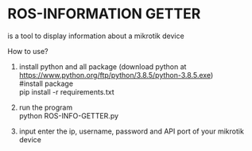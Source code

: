 # ROS-INFORMATION GETTER

is a tool to display information about a mikrotik device

How to use?
1. install python and all package (download python at https://www.python.org/ftp/python/3.8.5/python-3.8.5.exe)<br>
      #install package<br>
      pip install -r requirements.txt
      
2. run the program<br>
      python ROS-INFO-GETTER.py
      
3. input enter the ip, username, password and API port of your mikrotik device
